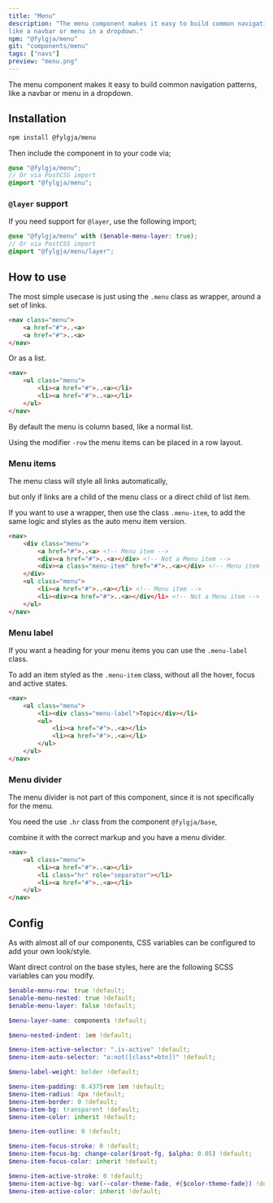 ```yaml
---
title: "Menu"
description: "The menu component makes it easy to build common navigation patterns,
like a navbar or menu in a dropdown."
npm: "@fylgja/menu"
git: "components/menu"
tags: ["navs"]
preview: "menu.png"
---
```


The menu component makes it easy to build common navigation patterns,
like a navbar or menu in a dropdown.

## Installation

```bash
npm install @fylgja/menu
```

Then include the component in to your code via;

```scss
@use "@fylgja/menu";
// Or via PostCSS import
@import "@fylgja/menu";
```

### `@layer` support

If you need support for `@layer`,
use the following import;

```scss
@use "@fylgja/menu" with ($enable-menu-layer: true);
// Or via PostCSS import
@import "@fylgja/menu/layer";
```

## How to use

The most simple usecase is just using the `.menu` class as wrapper, around a set of links.

```html
<nav class="menu">
    <a href="#">..<a>
    <a href="#">..<a>
</nav>
```

Or as a list.

```html
<nav>
    <ul class="menu">
        <li><a href="#">..<a></li>
        <li><a href="#">..<a></li>
    </ul>
</nav>
```

By default the menu is column based, like a normal list.

Using the modifier `-row` the menu items can be placed in a row layout.

### Menu items

The menu class will style all links automatically,

but only if links are a child of the menu class or a direct child of list item.

If you want to use a wrapper, then use the class `.menu-item`,
to add the same logic and styles as the auto menu item version.

```html
<nav>
    <div class="menu">
        <a href="#">..<a> <!-- Menu item -->
        <div><a href="#">..<a></div> <!-- Not a Menu item -->
        <div><a class="menu-item" href="#">..<a></div> <!-- Menu item -->
    </div>
    <ul class="menu">
        <li><a href="#">..<a></li> <!-- Menu item -->
        <li><div><a href="#">..<a></div</li> <!-- Not a Menu item -->
    </ul>
</nav>
```

### Menu label

If you want a heading for your menu items you can use the `.menu-label` class.

To add an item styled as the `.menu-item` class, without all the hover, focus and active states.

```html
<nav>
    <ul class="menu">
        <li><div class="menu-label">Topic</div></li>
        <ul>
            <li><a href="#">..<a></li>
            <li><a href="#">..<a></li>
        </ul>
    </ul>
</nav>
```

### Menu divider

The menu divider is not part of this component, since it is not specifically for the menu.

You need the use `.hr` class from the component `@fylgja/base`,

combine it with the correct markup and you have a menu divider.

```html
<nav>
    <ul class="menu">
        <li><a href="#">..<a></li>
        <li class="hr" role="separator"></li>
        <li><a href="#">..<a></li>
    </ul>
</nav>
```

## Config

As with almost all of our components, CSS variables can be configured to add your own look/style.

Want direct control on the base styles, here are the following SCSS variables can you modify.

```scss
$enable-menu-row: true !default;
$enable-menu-nested: true !default;
$enable-menu-layer: false !default;

$menu-layer-name: components !default;

$menu-nested-indent: 1em !default;

$menu-item-active-selector: ".is-active" !default;
$menu-item-auto-selector: "a:not([class*=btn])" !default;

$menu-label-weight: bolder !default;

$menu-item-padding: 0.4375rem 1em !default;
$menu-item-radius: 4px !default;
$menu-item-border: 0 !default;
$menu-item-bg: transparent !default;
$menu-item-color: inherit !default;

$menu-item-outline: 0 !default;

$menu-item-focus-stroke: 0 !default;
$menu-item-focus-bg: change-color($root-fg, $alpha: 0.05) !default;
$menu-item-focus-color: inherit !default;

$menu-item-active-stroke: 0 !default;
$menu-item-active-bg: var(--color-theme-fade, #{$color-theme-fade}) !default;
$menu-item-active-color: inherit !default;
```

